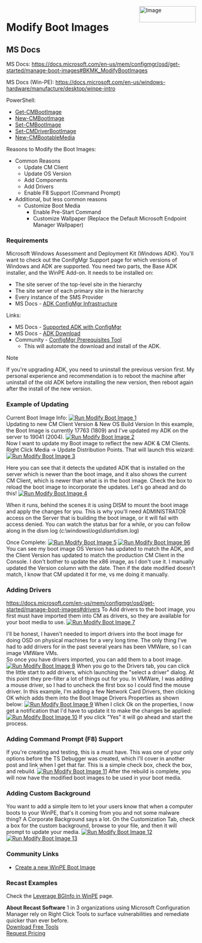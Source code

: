 <img style="float: right;" src="https://www.recastsoftware.com/wp-content/uploads/2021/10/Recast-Logo-Dark_Horizontal.svg"  alt="Image" height="43" width="150">

# Modify Boot Images

## MS Docs

MS Docs: <https://docs.microsoft.com/en-us/mem/configmgr/osd/get-started/manage-boot-images#BKMK_ModifyBootImages>

MS Docs (Win-PE): <https://docs.microsoft.com/en-us/windows-hardware/manufacture/desktop/winpe-intro>

PowerShell:

- [Get-CMBootImage](https://docs.microsoft.com/en-us/powershell/module/configurationmanager/Get-CMBootImage?view=sccm-ps)
- [New-CMBootImage](https://docs.microsoft.com/en-us/powershell/module/configurationmanager/New-CMBootImage?view=sccm-ps)
- [Set-CMBootImage](https://docs.microsoft.com/en-us/powershell/module/configurationmanager/Set-CMBootImage?view=sccm-ps)
- [Set-CMDriverBootImage](https://docs.microsoft.com/en-us/powershell/module/configurationmanager/Set-CMDriverBootImage?view=sccm-ps)
- [New-CMBootableMedia](https://docs.microsoft.com/en-us/powershell/module/configurationmanager/New-CMBootableMedia?view=sccm-ps)

Reasons to Modify the Boot Images:

- Common Reasons
  - Update CM Client
  - Update OS Version
  - Add Components
  - Add Drivers
  - Enable F8 Support (Command Prompt)
- Additional, but less common reasons
  - Customize Boot Media
    - Enable Pre-Start Command
    - Customize Wallpaper (Replace the Default Microsoft Endpoint Manager Wallpaper)

### Requirements

Microsoft Windows Assessment and Deployment Kit (Windows ADK).  You'll want to check out the ConifgMgr Support page for which versions of Windows and ADK are supported.  You need two parts, the Base ADK installer, and the WinPE Add-on.  It needs to be installed on:

- The site server of the top-level site in the hierarchy
- The site server of each primary site in the hierarchy
- Every instance of the SMS Provider
- MS Docs - [ADK ConfigMgr Infrastructure](https://docs.microsoft.com/en-us/mem/configmgr/osd/plan-design/infrastructure-requirements-for-operating-system-deployment#windows-adk-for-windows-10)

Links:

- MS Docs - [Supported ADK with ConfigMgr](https://docs.microsoft.com/en-us/mem/configmgr/core/plan-design/configs/support-for-windows-10#windows-10-adk)
- MS Docs - [ADK Download](https://docs.microsoft.com/en-us/windows-hardware/get-started/adk-install)
- Community - [ConfigMgr Prerequisites Tool](https://msendpointmgr.com/configmgr-prerequisites-tool/)
  - This will automate the download and install of the ADK.

> [!NOTE]
> If you're upgrading ADK, you need to uninstall the previous version first. My personal experience and recommendation is to reboot the machine after uninstall of the old ADK before installing the new version, then reboot again after the install of the new version.

### Example of Updating  

Current Boot Image Info:
[![Run Modify Boot Image 1](media/ModifyBoot01.png)](media/ModifyBoot01.png)  
Updating to new CM Client Version & New OS Build Version
In this example, the Boot Image is currently 17763 (1809) and I've updated my ADK on the server to 19041 (2004).
[![Run Modify Boot Image 2](media/ModifyBoot02.png)](media/ModifyBoot02.png)  
Now I want to update my Boot image to reflect the new ADK & CM Clients. Right Click Media -> Update Distribution Points.  That will launch this wizard:
[![Run Modify Boot Image 3](media/ModifyBoot03.png)](media/ModifyBoot03.png)  

Here you can see that it detects the updated ADK that is installed on the server which is newer than the boot image, and it also shows the current CM Client, which is newer than what is in the boot image.  Check the box to reload the boot image to incorporate the updates. Let's go ahead and do this!
  [![Run Modify Boot Image 4](media/ModifyBoot04.png)](media/ModifyBoot04.png)

When it runs, behind the scenes it is using DISM to mount the boot image and apply the changes for you.  This is why you'll need ADMINISTRATOR access on the Server that is building the boot image, or it will fail with access denied.
You can watch the status bar for a while, or you can follow along in the dism log (c:\windows\logs\dism\dism.log)

Once Complete:
[![Run Modify Boot Image 5](media/ModifyBoot05.png)](media/ModifyBoot05.png)
[![Run Modify Boot Image 96](media/ModifyBoot06.png)](media/ModifyBoot06.png)
You can see my boot image OS Version has updated to match the ADK, and the Client Version has updated to match the production CM Client in the Console.  I don't bother to update the x86 image, as I don't use it.   I manually updated the Version column with the date.  Then if the date modified doesn't match, I know that CM updated it for me, vs me doing it manually.

### Adding Drivers

<https://docs.microsoft.com/en-us/mem/configmgr/osd/get-started/manage-boot-images#drivers>
To Add drivers to the boot image, you first must have imported them into CM as drivers, so they are available for your boot media to use.
[![Run Modify Boot Image 7](media/ModifyBoot07.png)](media/ModifyBoot07.png)

I'll be honest, I haven't needed to import drivers into the boot image for doing OSD on physical machines for a very long time.  The only thing I've had to add drivers for in the past several years has been VMWare, so I can image VMWare VMs.  
So once you have drivers imported, you can add them to a boot image.
[![Run Modify Boot Image 8](media/ModifyBoot08.png)](media/ModifyBoot08.png)
When you go to the Drivers tab, you can click the little start to add drivers, which launching the "select a driver" dialog.  At this point they pre-filter a lot of things out for you.  In  VMWare, I was adding a mouse driver, so I had to uncheck the first box so I could find the mouse driver.
In this example, I'm adding a few Network Card Drivers, then clicking OK which adds them into the Boot Image Drivers Properties as shown below:
[![Run Modify Boot Image 9](media/ModifyBoot09.png)](media/ModifyBoot09.png)
When I click Ok on the properties, I now get a notification that I'd have to update it to make the changes be applied:
[![Run Modify Boot Image 10](media/ModifyBoot10.png)](media/ModifyBoot10.png)
If you click "Yes" it will go ahead and start the process.

### Adding Command Prompt (F8) Support

If you're creating and testing, this is a must have.  This was one of your only options before the TS Debugger was created, which I'll cover in another post and link when I get that far.
This is a simple check box, check the box, and rebuild.
[![Run Modify Boot Image 11](media/ModifyBoot11.png)](media/ModifyBoot11.png)
After the rebuild is complete, you will now have the modified boot images to be used in your boot media.

### Adding Custom Background

You want to add a simple item to let your users know that when a computer boots to your WinPE, that's it coming from you and not some malware thing?  A Corporate Background says a lot.
 On the Customization Tab, check a box for the custom background, browse to your file, and then it will prompt to update your media.
[![Run Modify Boot Image 12](media/ModifyBoot12.png)](media/ModifyBoot12.png)
[![Run Modify Boot Image 13](media/ModifyBoot13.png)](media/ModifyBoot13.png)

### Community Links

- [Create a new WinPE Boot Image](https://sysmansquad.com/2021/02/22/create-a-new-winpe-boot-image/)

### Recast Examples

Check the [Leverage BGInfo in WinPE](SCCM_TaskSequence_Leverage_BGInfo.md) page.

**About Recast Software**
1 in 3 organizations using Microsoft Configuration Manager rely on Right Click Tools to surface vulnerabilities and remediate quicker than ever before.  
[Download Free Tools](https://www.recastsoftware.com/?utm_source=cmdocs&utm_medium=referral&utm_campaign=cmdocs#formarea)  
[Request Pricing](https://www.recastsoftware.com/pricing?utm_source=cmdocs&utm_medium=referral&utm_campaign=cmdocs)
